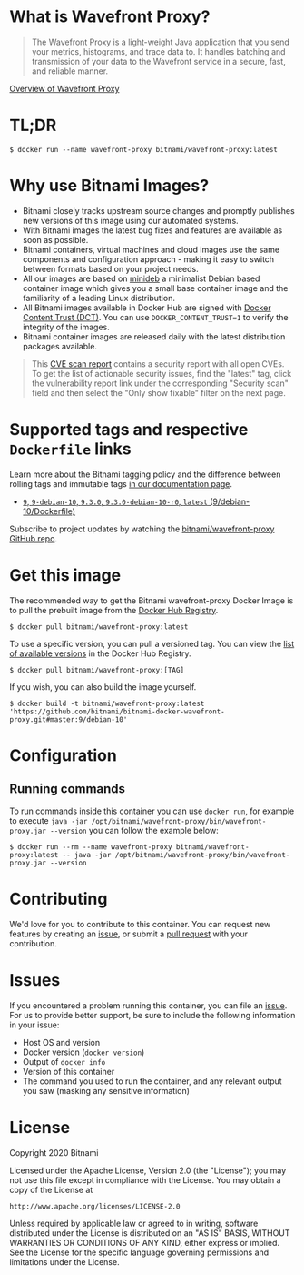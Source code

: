 
# What is Wavefront Proxy?

> The Wavefront Proxy is a light-weight Java application that you send your metrics, histograms, and trace data to. It handles batching and transmission of your data to the Wavefront service in a secure, fast, and reliable manner.

[Overview of Wavefront Proxy](https://github.com/wavefrontHQ/wavefront-proxy)

# TL;DR

```console
$ docker run --name wavefront-proxy bitnami/wavefront-proxy:latest
```

# Why use Bitnami Images?

* Bitnami closely tracks upstream source changes and promptly publishes new versions of this image using our automated systems.
* With Bitnami images the latest bug fixes and features are available as soon as possible.
* Bitnami containers, virtual machines and cloud images use the same components and configuration approach - making it easy to switch between formats based on your project needs.
* All our images are based on [minideb](https://github.com/bitnami/minideb) a minimalist Debian based container image which gives you a small base container image and the familiarity of a leading Linux distribution.
* All Bitnami images available in Docker Hub are signed with [Docker Content Trust (DCT)](https://docs.docker.com/engine/security/trust/content_trust/). You can use `DOCKER_CONTENT_TRUST=1` to verify the integrity of the images.
* Bitnami container images are released daily with the latest distribution packages available.


> This [CVE scan report](https://quay.io/repository/bitnami/wavefront-proxy?tab=tags) contains a security report with all open CVEs. To get the list of actionable security issues, find the "latest" tag, click the vulnerability report link under the corresponding "Security scan" field and then select the "Only show fixable" filter on the next page.

# Supported tags and respective `Dockerfile` links

Learn more about the Bitnami tagging policy and the difference between rolling tags and immutable tags [in our documentation page](https://docs.bitnami.com/tutorials/understand-rolling-tags-containers/).


* [`9`, `9-debian-10`, `9.3.0`, `9.3.0-debian-10-r0`, `latest` (9/debian-10/Dockerfile)](https://github.com/bitnami/bitnami-docker-wavefront-proxy/blob/9.3.0-debian-10-r0/9/debian-10/Dockerfile)

Subscribe to project updates by watching the [bitnami/wavefront-proxy GitHub repo](https://github.com/bitnami/bitnami-docker-wavefront-proxy).

# Get this image

The recommended way to get the Bitnami wavefront-proxy Docker Image is to pull the prebuilt image from the [Docker Hub Registry](https://hub.docker.com/r/bitnami/wavefront-proxy).

```console
$ docker pull bitnami/wavefront-proxy:latest
```

To use a specific version, you can pull a versioned tag. You can view the [list of available versions](https://hub.docker.com/r/bitnami/wavefront-proxy/tags/) in the Docker Hub Registry.

```console
$ docker pull bitnami/wavefront-proxy:[TAG]
```

If you wish, you can also build the image yourself.

```console
$ docker build -t bitnami/wavefront-proxy:latest 'https://github.com/bitnami/bitnami-docker-wavefront-proxy.git#master:9/debian-10'
```

# Configuration

## Running commands

To run commands inside this container you can use `docker run`, for example to execute `java -jar /opt/bitnami/wavefront-proxy/bin/wavefront-proxy.jar --version` you can follow the example below:

```console
$ docker run --rm --name wavefront-proxy bitnami/wavefront-proxy:latest -- java -jar /opt/bitnami/wavefront-proxy/bin/wavefront-proxy.jar --version
```

# Contributing

We'd love for you to contribute to this container. You can request new features by creating an [issue](https://github.com/bitnami/bitnami-docker-wavefront-proxy/issues), or submit a [pull request](https://github.com/bitnami/bitnami-docker-wavefront-proxy/pulls) with your contribution.

# Issues

If you encountered a problem running this container, you can file an [issue](https://github.com/bitnami/bitnami-docker-wavefront-proxy/issues/new). For us to provide better support, be sure to include the following information in your issue:

- Host OS and version
- Docker version (`docker version`)
- Output of `docker info`
- Version of this container
- The command you used to run the container, and any relevant output you saw (masking any sensitive information)

# License

Copyright 2020 Bitnami

Licensed under the Apache License, Version 2.0 (the "License");
you may not use this file except in compliance with the License.
You may obtain a copy of the License at

    http://www.apache.org/licenses/LICENSE-2.0

Unless required by applicable law or agreed to in writing, software
distributed under the License is distributed on an "AS IS" BASIS,
WITHOUT WARRANTIES OR CONDITIONS OF ANY KIND, either express or implied.
See the License for the specific language governing permissions and
limitations under the License.
